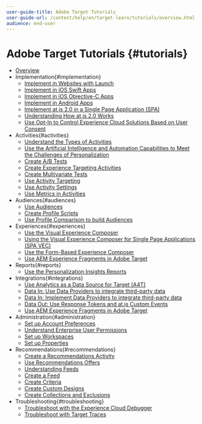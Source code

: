 ```yaml
---
user-guide-title: Adobe Target Tutorials
user-guide-url: /content/help/en/target-learn/tutorials/overview.html
audience: end-user
---
```


# Adobe Target Tutorials {#tutorials}

+ [Overview](overview.md)
+ Implementation{#implementation}
  + [Implement in Websites with Launch](https://docs.adobe.com/content/help/en/experience-cloud/implementing-in-websites-with-launch/index.html)
  + [Implement in iOS Swift Apps](https://docs.adobe.com/content/help/en/experience-cloud/implementing-in-mobile-ios-swift-apps-with-launch/index.html)
  + [Implement in iOS Objective-C Apps](https://docs.adobe.com/content/help/en/experience-cloud/implementing-in-mobile-ios-objective-c-apps-with-launch/index.html)
  + [Implement in Android Apps](https://docs.adobe.com/content/help/en/experience-cloud/implementing-in-mobile-android-apps-with-launch/index.html)
  + [Implement at.js 2.0 in a Single Page Application (SPA)](implementation/implement-atjs-20-in-a-single-page-application.md)
  + [Understanding How at.js 2.0 Works](implementation/understanding-how-atjs-20-works.md)
  + [Use Opt-In to Control Experience Cloud Solutions Based on User Consent](https://docs.adobe.com/content/help/en/core-services-learn/tutorials/id-service/use-opt-in-to-control-experience-cloud-activities-based-on-user-consent.html)
+ Activities{#activities}
  + [Understand the Types of Activities](activities/understanding-the-types-of-activities.md)
  + [Use the Artificial Intelligence and Automation Capabilities to Meet the Challenges of Personalization](activities/use-the-artificial-intelligence-and-automation-capabilities-to-meet-the-challenges-of-personalization.md)
  + [Create A/B Tests](activities/create-ab-tests.md)
  + [Create Experience Targeting Activities](activities/create-experience-targeting-activities.md)
  + [Create Multivariate Tests](activities/create-multivariate-tests.md)
  + [Use Activity Targeting](activities/use-activity-targeting.md)
  + [Use Activity Settings](activities/use-activity-settings.md)
  + [Use Metrics in Activities](activities/use-metrics-in-activities.md)
+ Audiences{#audiences}
  + [Use Audiences](audiences/use-audiences.md)
  + [Create Profile Scripts](audiences/create-profile-scripts.md)
  + [Use Profile Comparison to build Audiences](audiences/use-profile-comparison-to-build-audiences.md)
+ Experiences{#experiences}
  + [Use the Visual Experience Composer](experiences/use-the-visual-experience-composer.md)
  + [Using the Visual Experience Composer for Single Page Applications (SPA VEC)](experiences/use-the-visual-experience-composer-for-single-page-applications.md)
  + [Use the Form-Based Experience Composer](experiences/use-the-form-based-experience-composer.md)
  + [Use AEM Experience Fragments in Adobe Target](https://helpx.adobe.com/experience-manager/kt/sites/using/experience-fragment-target-offer-feature-video-use.html)
+ Reports{#reports}
  + [Use the Personalization Insights Reports](reports/use-the-personalization-insights-reports.md)
+ Integrations{#integrations}
  + [Use Analytics as a Data Source for Target (A4T)](integrations/use-analytics-as-a-data-source-a4t.md)
  + [Data In: Use Data Providers to integrate third-party data](integrations/use-data-providers-to-integrate-third-party-data.md)
  + [Data In: Implement Data Providers to integrate third-party data](integrations/implement-data-providers-to-integrate-third-party-data.md)
  + [Data Out: Use Response Tokens and at.js Custom Events](integrations/use-response-tokens-and-atjs-custom-events.md)
  + [Use AEM Experience Fragments in Adobe Target](https://helpx.adobe.com/experience-manager/kt/sites/using/experience-fragment-target-offer-feature-video-use.html)
+ Administration{#administration}
  + [Set up Account Preferences](administration/set-up-account-preferences.md)
  + [Understand Enterprise User Permissions](administration/understanding-enterprise-user-permissions.md)
  + [Set up Workspaces](administration/set-up-workspaces.md)
  + [Set up Properties](administration/set-up-properties.md)
+ Recommendations{#recommendations}
  + [Create a Recommendations Activity](recommendations/create-a-recommendations-activity.md)
  + [Use Recommendations Offers](recommendations/use-recommendations-offers.md)
  + [Understanding Feeds](recommendations/understanding-feeds.md)
  + [Create a Feed](recommendations/create-a-feed.md)
  + [Create Criteria](recommendations/create-criteria.md)
  + [Create Custom Designs](recommendations/create-custom-designs.md)
  + [Create Collections and Exclusions](recommendations/create-collections-and-exclusions.md)
+ Troubleshooting{#troubleshooting}
  + [Troubleshoot with the Experience Cloud Debugger](troubleshooting/troubleshoot-with-the-experience-cloud-debugger.md)
  + [Troubleshoot with Target Traces](troubleshooting/troubleshoot-with-target-traces.md)
